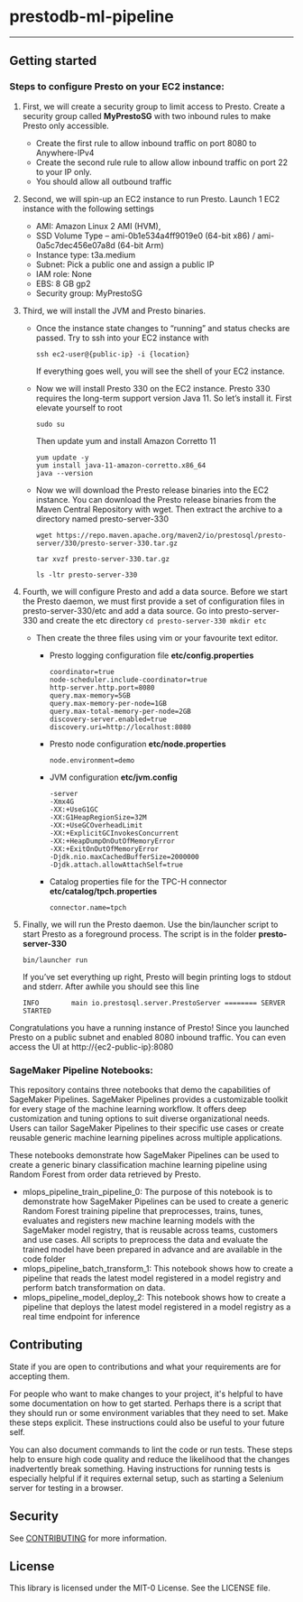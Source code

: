 # prestodb-ml-pipeline
---

## Getting started


### Steps to configure Presto on your EC2 instance:

1. First, we will create a security group to limit access to Presto. Create a security group called **MyPrestoSG** with two inbound rules to make Presto only accessible. 
    * Create the first rule to allow inbound traffic on port 8080 to Anywhere-IPv4
    * Create the second rule rule to allow allow inbound traffic on port 22 to your IP only. 
    * You should allow all outbound traffic

2. Second, we will spin-up an EC2 instance to run Presto.
Launch 1 EC2 instance with the following settings

    * AMI: Amazon Linux 2 AMI (HVM), 
    * SSD Volume Type – ami-0b1e534a4ff9019e0 (64-bit x86) / ami-0a5c7dec456e07a8d (64-bit Arm)
    * Instance type: t3a.medium
    * Subnet: Pick a public one and assign a public IP
    * IAM role: None
    * EBS: 8 GB gp2
    * Security group: MyPrestoSG

3. Third, we will install the JVM and Presto binaries.

    * Once the instance state changes to “running” and status checks are passed. Try to ssh into your EC2 instance with
        ```
        ssh ec2-user@{public-ip} -i {location}
        ```
        If everything goes well, you will see the shell of your EC2 instance.
    * Now we will install Presto 330 on the EC2 instance. Presto 330 requires the long-term support version Java 11. So let’s install it. First elevate yourself to root
    
        ```
        sudo su
        ```

        Then update yum and install Amazon Corretto 11 
        ```
        yum update -y
        yum install java-11-amazon-corretto.x86_64
        java --version
        ```
    * Now we will download the Presto release binaries into the EC2 instance. You can download the Presto release binaries from the Maven Central Repository with wget. Then extract the archive to a directory named presto-server-330
        ```
        wget https://repo.maven.apache.org/maven2/io/prestosql/presto-server/330/presto-server-330.tar.gz 

        tar xvzf presto-server-330.tar.gz 

        ls -ltr presto-server-330
        ```
4. Fourth, we will configure Presto and add a data source. Before we start the Presto daemon, we must first provide a set of configuration files in presto-server-330/etc and add a data source. Go into presto-server-330 and create the etc directory
        ```
        cd presto-server-330
        mkdir etc
        ```
    * Then create the three files using vim or your favourite text editor.
        * Presto logging configuration file 
        **etc/config.properties** 
        
            ```
            coordinator=true
            node-scheduler.include-coordinator=true
            http-server.http.port=8080
            query.max-memory=5GB
            query.max-memory-per-node=1GB
            query.max-total-memory-per-node=2GB
            discovery-server.enabled=true
            discovery.uri=http://localhost:8080 
            ```
        * Presto node configuration
        **etc/node.properties** 
        
            ```
            node.environment=demo 
            ```
        * JVM configuration 
        **etc/jvm.config** 
        
            ```
            -server
            -Xmx4G
            -XX:+UseG1GC
            -XX:G1HeapRegionSize=32M
            -XX:+UseGCOverheadLimit
            -XX:+ExplicitGCInvokesConcurrent
            -XX:+HeapDumpOnOutOfMemoryError
            -XX:+ExitOnOutOfMemoryError
            -Djdk.nio.maxCachedBufferSize=2000000
            -Djdk.attach.allowAttachSelf=true 
            ```
        * Catalog properties file for the TPC-H connector
        **etc/catalog/tpch.properties** 
        
            ```
            connector.name=tpch
            ```

5. Finally, we will run the Presto daemon. Use the bin/launcher script to start Presto as a foreground process. The script is in the folder **presto-server-330**

    ```
    bin/launcher run
    ```
    If you’ve set everything up right, Presto will begin printing logs to stdout and stderr. After awhile you should see this line

    ```
    INFO        main io.prestosql.server.PrestoServer ======== SERVER STARTED  
    ```

Congratulations you have a running instance of Presto! Since you launched Presto on a public subnet and enabled 8080 inbound traffic. You can even access the UI at http://{ec2-public-ip}:8080


### SageMaker Pipeline Notebooks:

This repository contains three notebooks that demo the capabilities of SageMaker Pipelines. SageMaker Pipelines provides a customizable toolkit for every stage of the machine learning workflow. It offers deep customization and tuning options to suit diverse organizational needs. Users can tailor SageMaker Pipelines to their specific use cases or create reusable generic machine learning pipelines across multiple applications.

These notebooks demonstrate how SageMaker Pipelines can be used to create a generic binary classification machine learning pipeline using Random Forest from order data retrieved by Presto. 

* mlops_pipeline_train_pipeline_0: The purpose of this notebook is to demonstrate how SageMaker Pipelines can be used to create a generic Random Forest training pipeline that preprocesses, trains, tunes, evaluates and registers new machine learning models with the SageMaker model registry, that is reusable across teams, customers and use cases. All scripts to preprocess the data and evaluate the trained model have been prepared in advance and are available in the code folder
* mlops_pipeline_batch_transform_1: This notebook shows how to create a pipeline that reads the latest model registered in a model registry and perform batch transformation on data.
* mlops_pipeline_model_deploy_2: This notebook shows how to create a pipeline that deploys the latest model registered in a model registry as a real time endpoint for inference

## Contributing
State if you are open to contributions and what your requirements are for accepting them.

For people who want to make changes to your project, it's helpful to have some documentation on how to get started. Perhaps there is a script that they should run or some environment variables that they need to set. Make these steps explicit. These instructions could also be useful to your future self.

You can also document commands to lint the code or run tests. These steps help to ensure high code quality and reduce the likelihood that the changes inadvertently break something. Having instructions for running tests is especially helpful if it requires external setup, such as starting a Selenium server for testing in a browser.

## Security

See [CONTRIBUTING](CONTRIBUTING.md#security-issue-notifications) for more information.

## License

This library is licensed under the MIT-0 License. See the LICENSE file.

